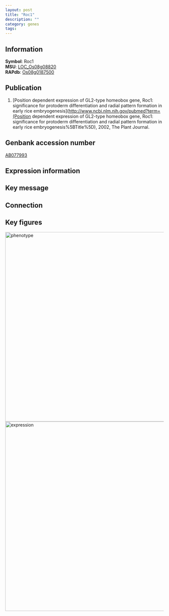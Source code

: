 ```yaml
---
layout: post
title: "Roc1"
description: ""
category: genes
tags: 
---
```


## Information
__Symbol__: Roc1  
__MSU__: [LOC_Os08g08820](http://rice.plantbiology.msu.edu/cgi-bin/ORF_infopage.cgi?orf=LOC_Os08g08820)  
__RAPdb__: [Os08g0187500](http://rapdb.dna.affrc.go.jp/viewer/gbrowse_details/irgsp1?name=Os08g0187500)  

## Publication
1. [Position dependent expression of GL2-type homeobox gene, Roc1: significance for protoderm differentiation and radial pattern formation in early rice embryogenesis](http://www.ncbi.nlm.nih.gov/pubmed?term=(Position dependent expression of GL2-type homeobox gene, Roc1: significance for protoderm differentiation and radial pattern formation in early rice embryogenesis%5BTitle%5D), 2002, The Plant Journal.

## Genbank accession number
[AB077993](http://www.ncbi.nlm.nih.gov/nuccore/AB077993)

## Expression information

## Key message

## Connection

## Key figures
<img src="http://ricencode.github.io/images/Roc1.pheno.png" alt="phenotype"  style="width: 600px;"/>

<img src="http://ricencode.github.io/images/Roc1.exp.png" alt="expression"  style="width: 600px;"/>


